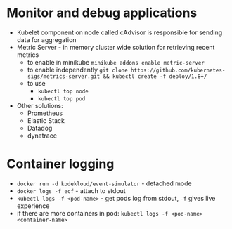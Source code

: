 # Monitor and debug applications
- Kubelet component on node called cAdvisor is responsible for sending data for aggregation
- Metric Server - in memory cluster wide solution for retrieving recent metrics
  - to enable in minikube `minikube addons enable metric-server`
  - to enable independently `git clone https://github.com/kubernetes-sigs/metrics-server.git && kubectl create -f deploy/1.8+/`
  - to use 
    - `kubectl top node`
    - `kubectl top pod`
- Other solutions:
  - Prometheus
  - Elastic Stack
  - Datadog
  - dynatrace

# Container logging
- `docker run -d kodekloud/event-simulator` - detached mode
- `docker logs -f ecf` - attach to stdout
- `kubectl logs -f <pod-name>` - get pods log from stdout, `-f` gives live experience
- if there are more containers in pod: `kubectl logs -f <pod-name> <container-name>`